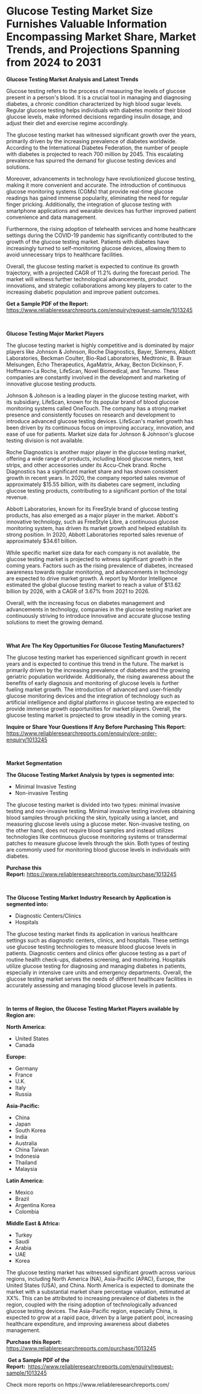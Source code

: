 <p><h1>Glucose Testing Market Size Furnishes Valuable Information Encompassing Market Share, Market Trends, and Projections Spanning from 2024 to 2031</h1></p><p><strong>Glucose Testing Market Analysis and Latest Trends</strong></p>
<p><p>Glucose testing refers to the process of measuring the levels of glucose present in a person's blood. It is a crucial tool in managing and diagnosing diabetes, a chronic condition characterized by high blood sugar levels. Regular glucose testing helps individuals with diabetes monitor their blood glucose levels, make informed decisions regarding insulin dosage, and adjust their diet and exercise regime accordingly.</p><p>The glucose testing market has witnessed significant growth over the years, primarily driven by the increasing prevalence of diabetes worldwide. According to the International Diabetes Federation, the number of people with diabetes is projected to reach 700 million by 2045. This escalating prevalence has spurred the demand for glucose testing devices and solutions.</p><p>Moreover, advancements in technology have revolutionized glucose testing, making it more convenient and accurate. The introduction of continuous glucose monitoring systems (CGMs) that provide real-time glucose readings has gained immense popularity, eliminating the need for regular finger pricking. Additionally, the integration of glucose testing with smartphone applications and wearable devices has further improved patient convenience and data management.</p><p>Furthermore, the rising adoption of telehealth services and home healthcare settings during the COVID-19 pandemic has significantly contributed to the growth of the glucose testing market. Patients with diabetes have increasingly turned to self-monitoring glucose devices, allowing them to avoid unnecessary trips to healthcare facilities.</p><p>Overall, the glucose testing market is expected to continue its growth trajectory, with a projected CAGR of 11.2% during the forecast period. The market will witness further technological advancements, product innovations, and strategic collaborations among key players to cater to the increasing diabetic population and improve patient outcomes.</p></p>
<p><strong>Get a Sample PDF of the Report:&nbsp;</strong> <a href="https://www.reliableresearchreports.com/enquiry/request-sample/1013245">https://www.reliableresearchreports.com/enquiry/request-sample/1013245</a></p>
<p>&nbsp;</p>
<p><strong>Glucose Testing Major Market Players</strong></p>
<p><p>The glucose testing market is highly competitive and is dominated by major players like Johnson & Johnson, Roche Diagnostics, Bayer, Siemens, Abbott Laboratories, Beckman Coulter, Bio-Rad Laboratories, Medtronic, B. Braun Melsungen, Echo Therapeutics, AgaMatrix, Arkay, Becton Dickinson, F. Hoffmann-La Roche, LifeScan, Novel Biomedical, and Terumo. These companies are constantly involved in the development and marketing of innovative glucose testing products.</p><p>Johnson & Johnson is a leading player in the glucose testing market, with its subsidiary, LifeScan, known for its popular brand of blood glucose monitoring systems called OneTouch. The company has a strong market presence and consistently focuses on research and development to introduce advanced glucose testing devices. LifeScan's market growth has been driven by its continuous focus on improving accuracy, innovation, and ease of use for patients. Market size data for Johnson & Johnson's glucose testing division is not available.</p><p>Roche Diagnostics is another major player in the glucose testing market, offering a wide range of products, including blood glucose meters, test strips, and other accessories under its Accu-Chek brand. Roche Diagnostics has a significant market share and has shown consistent growth in recent years. In 2020, the company reported sales revenue of approximately $15.55 billion, with its diabetes care segment, including glucose testing products, contributing to a significant portion of the total revenue.</p><p>Abbott Laboratories, known for its FreeStyle brand of glucose testing products, has also emerged as a major player in the market. Abbott's innovative technology, such as FreeStyle Libre, a continuous glucose monitoring system, has driven its market growth and helped establish its strong position. In 2020, Abbott Laboratories reported sales revenue of approximately $34.61 billion.</p><p>While specific market size data for each company is not available, the glucose testing market is projected to witness significant growth in the coming years. Factors such as the rising prevalence of diabetes, increased awareness towards regular monitoring, and advancements in technology are expected to drive market growth. A report by Mordor Intelligence estimated the global glucose testing market to reach a value of $13.62 billion by 2026, with a CAGR of 3.67% from 2021 to 2026.</p><p>Overall, with the increasing focus on diabetes management and advancements in technology, companies in the glucose testing market are continuously striving to introduce innovative and accurate glucose testing solutions to meet the growing demand.</p></p>
<p>&nbsp;</p>
<p><strong>What Are The Key Opportunities For Glucose Testing Manufacturers?</strong></p>
<p><p>The glucose testing market has experienced significant growth in recent years and is expected to continue this trend in the future. The market is primarily driven by the increasing prevalence of diabetes and the growing geriatric population worldwide. Additionally, the rising awareness about the benefits of early diagnosis and monitoring of glucose levels is further fueling market growth. The introduction of advanced and user-friendly glucose monitoring devices and the integration of technology such as artificial intelligence and digital platforms in glucose testing are expected to provide immense growth opportunities for market players. Overall, the glucose testing market is projected to grow steadily in the coming years.</p></p>
<p><strong>Inquire or Share Your Questions If Any Before Purchasing This Report:</strong> <a href="https://www.reliableresearchreports.com/enquiry/pre-order-enquiry/1013245">https://www.reliableresearchreports.com/enquiry/pre-order-enquiry/1013245</a></p>
<p>&nbsp;</p>
<p><strong>Market Segmentation</strong></p>
<p><strong>The Glucose Testing Market Analysis by types is segmented into:</strong></p>
<p><ul><li>Minimal Invasive Testing</li><li>Non-invasive Testing</li></ul></p>
<p><p>The glucose testing market is divided into two types: minimal invasive testing and non-invasive testing. Minimal invasive testing involves obtaining blood samples through pricking the skin, typically using a lancet, and measuring glucose levels using a glucose meter. Non-invasive testing, on the other hand, does not require blood samples and instead utilizes technologies like continuous glucose monitoring systems or transdermal patches to measure glucose levels through the skin. Both types of testing are commonly used for monitoring blood glucose levels in individuals with diabetes.</p></p>
<p><strong>Purchase this Report:&nbsp;</strong><a href="https://www.reliableresearchreports.com/purchase/1013245">https://www.reliableresearchreports.com/purchase/1013245</a></p>
<p>&nbsp;</p>
<p><strong>The Glucose Testing Market Industry Research by Application is segmented into:</strong></p>
<p><ul><li>Diagnostic Centers/Clinics</li><li>Hospitals</li></ul></p>
<p><p>The glucose testing market finds its application in various healthcare settings such as diagnostic centers, clinics, and hospitals. These settings use glucose testing technologies to measure blood glucose levels in patients. Diagnostic centers and clinics offer glucose testing as a part of routine health check-ups, diabetes screening, and monitoring. Hospitals utilize glucose testing for diagnosing and managing diabetes in patients, especially in intensive care units and emergency departments. Overall, the glucose testing market serves the needs of different healthcare facilities in accurately assessing and managing blood glucose levels in patients.</p></p>
<p>&nbsp;</p>
<p><strong>In terms of Region, the Glucose Testing Market Players available by Region are:</strong></p>
<p>
    <p> <strong> North America: </strong>
        <ul>
            <li>United States</li>
            <li>Canada</li>
        </ul>
        </p> 
    <p> <strong> Europe: </strong>
        <ul>
            <li>Germany</li>
            <li>France</li>
            <li>U.K.</li>
            <li>Italy</li>
            <li>Russia</li>
        </ul>
        </p> 
    <p> <strong> Asia-Pacific: </strong>
        <ul>
            <li>China</li>
            <li>Japan</li>
            <li>South Korea</li>
            <li>India</li>
            <li>Australia</li>
            <li>China Taiwan</li>
            <li>Indonesia</li>
            <li>Thailand</li>
            <li>Malaysia</li>
        </ul>
        </p> 
    <p> <strong> Latin America: </strong>
        <ul>
            <li>Mexico</li>
            <li>Brazil</li>
            <li>Argentina Korea</li>
            <li>Colombia</li>
        </ul>
        </p> 
    <p> <strong> Middle East & Africa: </strong>
        <ul>
            <li>Turkey</li>
            <li>Saudi</li>
            <li>Arabia</li>
            <li>UAE</li>
            <li>Korea</li>
        </ul>
    </p>
    </p>
<p><p>The glucose testing market has witnessed significant growth across various regions, including North America (NA), Asia-Pacific (APAC), Europe, the United States (USA), and China. North America is expected to dominate the market with a substantial market share percentage valuation, estimated at XX%. This can be attributed to increasing prevalence of diabetes in the region, coupled with the rising adoption of technologically advanced glucose testing devices. The Asia-Pacific region, especially China, is expected to grow at a rapid pace, driven by a large patient pool, increasing healthcare expenditure, and improving awareness about diabetes management.</p></p>
<p><strong>Purchase this Report: </strong><a href="https://www.reliableresearchreports.com/purchase/1013245">https://www.reliableresearchreports.com/purchase/1013245</a></p>
<p>&nbsp;<strong>Get a Sample PDF of the Report:&nbsp;&nbsp;</strong><a href="https://www.reliableresearchreports.com/enquiry/request-sample/1013245">https://www.reliableresearchreports.com/enquiry/request-sample/1013245</a></p>
<p><strong></strong></p>
<p>Check more reports on https://www.reliableresearchreports.com/</p>